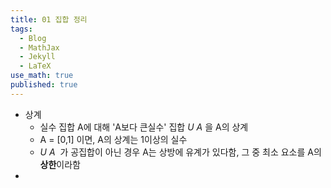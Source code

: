 ```yaml
---
title: 01 집합 정리
tags:
  - Blog
  - MathJax
  - Jekyll
  - LaTeX
use_math: true
published: true
---
```


- 상계 
  - 실수 집합 A에 대해 'A보다 큰실수' 집합 $U~A~$을 A의 상계
  - A = [0,1] 이면, A의 상계는 1이상의 실수
  - $U~A~$ 가 공집합이 아닌 경우 A는 상방에 유계가 있다함, 그 중 최소 요소를 A의 **상한**이라함
-
